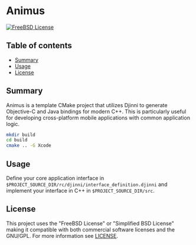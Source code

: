 # Animus

[![FreeBSD License](https://img.shields.io/:license-freebsd-red.svg)](https://github.com/sgerbino/table/blob/master/COPYING.txt)
<!--
 [![Build Status](https://travis-ci.org/sgerbino/table.svg?branch=master)](https://travis-ci.org/sgerbino/table)
 [![Build Status](https://ci.appveyor.com/api/projects/status/g719foxpitcnas2s/branch/master?svg=true)](https://ci.appveyor.com/project/sgerbino/table)
 [![Coverity Status](https://scan.coverity.com/projects/7249/badge.svg)](https://scan.coverity.com/projects/sgerbino-table)
 -->

## Table of contents

- [Summary](#summary)
- [Usage](#usage)
- [License](#license)

## Summary

Animus is a template CMake project that utilizes Djinni to generate Objective-C and Java bindings for modern C++. This is particularly useful for developing cross-platform mobile applications with common application logic.

```bash
mkdir build
cd build
cmake .. -G Xcode
```

## Usage

Define your core application interface in ```$PROJECT_SOURCE_DIR/rc/djinni/interface_definition.djinni``` and implement your interface in C++ in ```$PROJECT_SOURCE_DIR/src```.

## License

This project uses the "FreeBSD License" or "Simplified BSD License" making it
compatible with both commercial software licenses and the GNU/GPL. For more
information see [LICENSE](https://github.com/sgerbino/table/blob/master/LICENSE).
